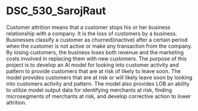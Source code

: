 # DSC_530_SarojRaut
Customer attrition means that a customer stops his or her business relationship with a company. It is the loss of customers by a business. Businesses classify a customer as churned(inactive) after a certain period when the customer is not active or make any transaction from the company. By losing customers, the business loses both revenue and the marketing costs involved in replacing them with new customers. 
The purpose of this project is to develop an AI model for looking into customer activity and pattern to provide customers that are at risk of likely to leave soon. The model provides customers that are at risk or will likely leave soon by looking into customers activity and pattern. The model also provides LOB an ability to utilize model output data for identifying merchants at risk, finding microsegments of merchants at risk, and develop corrective action to lower attrition.
